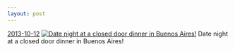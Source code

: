 ```yaml
---
layout: post
---
```


<p>
  <time><a href="/90">2013-10-12</a></time>
  <a href="/90"><img src="{{ site.assets_url }}/90-640.jpg" srcset="{{ site.assets_url }}/90-1280.jpg 1280w, {{ site.assets_url }}/90-960.jpg 960w, {{ site.assets_url }}/90-640.jpg 640w, {{ site.assets_url }}/90-320.jpg 320w" sizes="(min-width: 700px) 50vw, calc(100vw - 2rem)" alt="Date night at a closed door dinner in Buenos Aires!" /></a>
  <span>Date night at a closed door dinner in Buenos Aires!</span>
</p>

